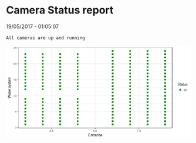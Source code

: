 Camera Status report
================
19/05/2017 - 01:05:07

    All cameras are up and running

![](camreport_files/figure-markdown_github/unnamed-chunk-2-1.png)
